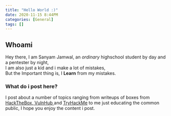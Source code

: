 ```yaml
---
title: "Hello World :)"
date: 2020-11-15 8:44PM
categories: [General]
tags: []
---
```


## Whoami
Hey there,
I am Sanyam Jamwal, an <i>ordinary</i>  highschool student by day and a pentester by night,<br>
I am also just a kid and i make a lot of mistakes,<br>
But the Important thing is, I <b>Learn</b> from my mistakes.

### What do i post here?
I post about a number of topics ranging from writeups of boxes from <a href ="https://www.hackthebox.eu" target="_blank">HackTheBox</a>,<a href ="https://www.vulnhub.com" target="_blank"> VulnHub </a>and <a href ="https://tryhackme.com">TryHackMe</a> to me just educating the common public,
I hope you enjoy the content i post.
